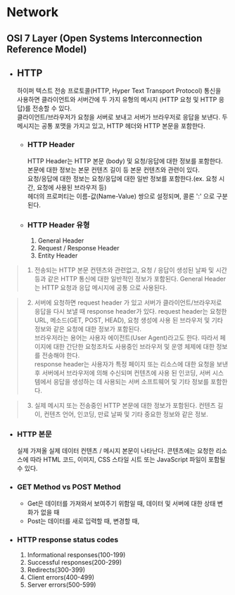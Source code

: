 Network 
=================================================================================================================================================================

## OSI 7 Layer (Open Systems Interconnection Reference Model)

- ## HTTP   
   하이퍼 텍스트 전송 프로토콜(HTTP, Hyper Text Transport Protocol) 통신을 사용하면 클라이언트와 서버간에 두 가지 유형의 메시지 (HTTP 요청 및 HTTP 응답)를 전송할 수 있다.  
   클라이언트/브라우저가 요청을 서버로 보내고 서버가 브라우저로 응답을 보낸다. 두 메시지는 공통 포맷을 가지고 있고, HTTP 헤더와 HTTP 본문을 포함한다.  

   - ### HTTP Header  
      HTTP Header는 HTTP 본문 (body) 및 요청/응답에 대한 정보를 포함한다.
      본문에 대한 정보는 본문 컨텐츠 길이 등 본문 컨텐츠와 관련이 있다.  
      요청/응답에 대한 정보는 요청/응답에 대한 일반 정보를 포함한다.(ex. 요청 시간, 요청에 사용된 브라우저 등)   
      헤더의 프로퍼티는 이름-값(Name-Value) 쌍으로 설정되며, 콜론 ':' 으로 구분된다.  
  
   - ### HTTP Header 유형   
      1. General Header
      2. Request / Response Header
      3. Entity Header

>1. 전송되는 HTTP 본문 컨텐츠와 관련없고, 요청 / 응답이 생성된 날짜 및 시간 등과 같은 HTTP 통신에 대한 일반적인 정보가 포함된다. General Header는 HTTP 요청과 응답 메시지에 공통
으로 사용된다.

>2. 서버에 요청하면 request header 가 있고 서버가 클라이언트/브라우저로 응답을 다시 보낼 때 response header가 있다. request header는 요청한 URL, 메소드(GET, POST, HEAD), 요청 생성에
사용 된 브라우저 및 기타 정보와 같은 요청에 대한 정보가 포함된다.  
브라우저라는 용어는 사용자 에이전트(User Agent)라고도 한다. 따라서 페이지에 대한 간단한 요청조차도 사용중인 브라우저 및 운영 체제에 대한 정보를 전송해야 한다.  
response header는 사용자가 특정 페이지 또는 리소스에 대한 요청을 보낸 후 서버에서 브라우저에 의해 수신되며 컨텐츠에 사용 된 인코딩, 서버 시스템에서 응답을 생성하는 데 사용되는 서버 소프트웨어 및 기타 정보를 포함한다.

>3. 실제 메시지 또는 전송중인 HTTP 본문에 대한 정보가 포함된다. 컨텐츠 길이, 컨텐츠 언어, 인코딩, 만료 날짜 및 기타 중요한 정보와 같은 정보.

   - ### HTTP 본문

      실제 가져올 실제 데이터 컨텐츠 / 메시지 본문이 나타난다. 콘텐츠에는 요청한 리소스에 따라 HTML 코드, 이미지, CSS 스타일 시트 또는 JavaScript 파일이 포함될 수 있다.

   - ### GET Method vs POST Method
      * Get은 데이터를 가져와서 보여주기 위함일 때, 데이터 및 서버에 대한 상태 변화가 없을 때
      * Post는 데이터를 새로 입력할 때, 변경할 때,

   - ### HTTP response status codes
      1. Informational responses(100-199)
      2. Successful responses(200-299)
      3. Redirects(300-399)
      4. Client errors(400-499)
      5. Server errors(500-599)
